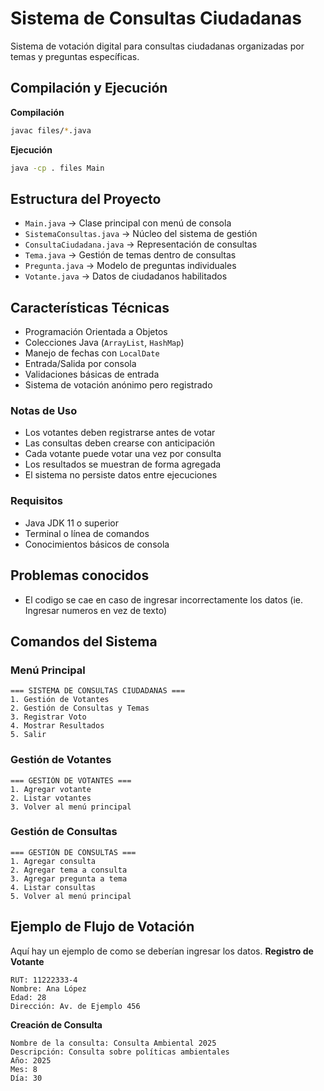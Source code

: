 # Sistema de Consultas Ciudadanas

Sistema de votación digital para consultas ciudadanas organizadas por temas y preguntas específicas.


## Compilación y Ejecución

**Compilación**
```bash
javac files/*.java
````

**Ejecución**

```bash
java -cp . files Main
```

## Estructura del Proyecto

* `Main.java` -> Clase principal con menú de consola
* `SistemaConsultas.java` -> Núcleo del sistema de gestión
* `ConsultaCiudadana.java` -> Representación de consultas
* `Tema.java` -> Gestión de temas dentro de consultas
* `Pregunta.java` -> Modelo de preguntas individuales
* `Votante.java` -> Datos de ciudadanos habilitados



## Características Técnicas

* Programación Orientada a Objetos
* Colecciones Java (`ArrayList`, `HashMap`)
* Manejo de fechas con `LocalDate`
* Entrada/Salida por consola
* Validaciones básicas de entrada
* Sistema de votación anónimo pero registrado



### Notas de Uso

* Los votantes deben registrarse antes de votar
* Las consultas deben crearse con anticipación
* Cada votante puede votar una vez por consulta
* Los resultados se muestran de forma agregada
* El sistema no persiste datos entre ejecuciones



### Requisitos

* Java JDK 11 o superior
* Terminal o línea de comandos
* Conocimientos básicos de consola



## Problemas conocidos

* El codigo se cae en caso de ingresar incorrectamente los datos (ie. Ingresar numeros en vez de texto)

## Comandos del Sistema

### Menú Principal

```
=== SISTEMA DE CONSULTAS CIUDADANAS ===
1. Gestión de Votantes
2. Gestión de Consultas y Temas
3. Registrar Voto
4. Mostrar Resultados
5. Salir
```

### Gestión de Votantes

```
=== GESTIÓN DE VOTANTES ===
1. Agregar votante
2. Listar votantes
3. Volver al menú principal
```

### Gestión de Consultas

```
=== GESTIÓN DE CONSULTAS ===
1. Agregar consulta
2. Agregar tema a consulta
3. Agregar pregunta a tema
4. Listar consultas
5. Volver al menú principal
```

##  Ejemplo de Flujo de Votación

Aquí hay un ejemplo de como se deberían ingresar los datos. 
**Registro de Votante**

```
RUT: 11222333-4
Nombre: Ana López
Edad: 28
Dirección: Av. de Ejemplo 456
```

**Creación de Consulta**

```
Nombre de la consulta: Consulta Ambiental 2025
Descripción: Consulta sobre políticas ambientales
Año: 2025
Mes: 8
Día: 30
```


